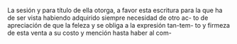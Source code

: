 La sesión y para título de ella otorga, a favor esta escritura para la que ha de ser vista habiendo adquirido siempre necesidad de otro ac- to de apreciación de que la feleza y se obliga a la expresión tan-tem- to y firmeza de esta venta a su costo y mención hasta haber al com-
